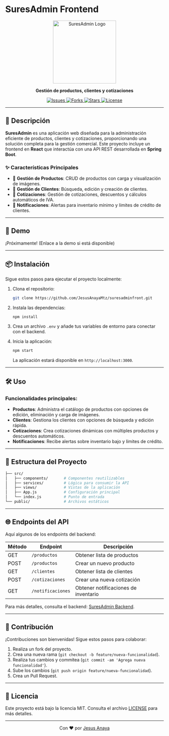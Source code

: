 
# SuresAdmin Frontend

<p align="center">
  <img src="https://user-images.githubusercontent.com/your-image-path/logo.png" alt="SuresAdmin Logo" width="200">
</p>

<p align="center">
  <strong>Gestión de productos, clientes y cotizaciones</strong>
</p>

<p align="center">
  <a href="https://github.com/JesusAnayaMtz/suresadminfront/issues">
    <img src="https://img.shields.io/github/issues/JesusAnayaMtz/suresadminfront" alt="Issues">
  </a>
  <a href="https://github.com/JesusAnayaMtz/suresadminfront/network">
    <img src="https://img.shields.io/github/forks/JesusAnayaMtz/suresadminfront" alt="Forks">
  </a>
  <a href="https://github.com/JesusAnayaMtz/suresadminfront/stargazers">
    <img src="https://img.shields.io/github/stars/JesusAnayaMtz/suresadminfront" alt="Stars">
  </a>
  <a href="https://github.com/JesusAnayaMtz/suresadminfront/blob/master/LICENSE">
    <img src="https://img.shields.io/github/license/JesusAnayaMtz/suresadminfront" alt="License">
  </a>
</p>

---

## 📝 Descripción

**SuresAdmin** es una aplicación web diseñada para la administración eficiente de productos, clientes y cotizaciones, proporcionando una solución completa para la gestión comercial. Este proyecto incluye un frontend en **React** que interactúa con una API REST desarrollada en **Spring Boot**.

### ✨ Características Principales

- 🛒 **Gestión de Productos**: CRUD de productos con carga y visualización de imágenes.
- 👥 **Gestión de Clientes**: Búsqueda, edición y creación de clientes.
- 📄 **Cotizaciones**: Gestión de cotizaciones, descuentos y cálculos automáticos de IVA.
- 🔔 **Notificaciones**: Alertas para inventario mínimo y límites de crédito de clientes.

---

## 🚀 Demo

¡Próximamente! (Enlace a la demo si está disponible)

---

## 📦 Instalación

Sigue estos pasos para ejecutar el proyecto localmente:

1. Clona el repositorio:

   ```bash
   git clone https://github.com/JesusAnayaMtz/suresadminfront.git
   ```

2. Instala las dependencias:

   ```bash
   npm install
   ```

3. Crea un archivo `.env` y añade tus variables de entorno para conectar con el backend.

4. Inicia la aplicación:

   ```bash
   npm start
   ```

   La aplicación estará disponible en `http://localhost:3000`.

---

## 🛠️ Uso

### Funcionalidades principales:

- **Productos**: Administra el catálogo de productos con opciones de edición, eliminación y carga de imágenes.
- **Clientes**: Gestiona los clientes con opciones de búsqueda y edición rápida.
- **Cotizaciones**: Crea cotizaciones dinámicas con múltiples productos y descuentos automáticos.
- **Notificaciones**: Recibe alertas sobre inventario bajo y límites de crédito.

---

## 📂 Estructura del Proyecto

```bash
├── src/
│   ├── components/       # Componentes reutilizables
│   ├── services/         # Lógica para consumir la API
│   ├── views/            # Vistas de la aplicación
│   ├── App.js            # Configuración principal
│   └── index.js          # Punto de entrada
└── public/               # Archivos estáticos
```

---

## 🌐 Endpoints del API

Aquí algunos de los endpoints del backend:

| Método | Endpoint       | Descripción                             |
|--------|----------------|-----------------------------------------|
| GET    | `/productos`   | Obtener lista de productos              |
| POST   | `/productos`   | Crear un nuevo producto                 |
| GET    | `/clientes`    | Obtener lista de clientes               |
| POST   | `/cotizaciones`| Crear una nueva cotización              |
| GET    | `/notificaciones`| Obtener notificaciones de inventario |

Para más detalles, consulta el backend: [SuresAdmin Backend](https://github.com/JesusAnayaMtz/suresadmin.git).

---

## 🤝 Contribución

¡Contribuciones son bienvenidas! Sigue estos pasos para colaborar:

1. Realiza un fork del proyecto.
2. Crea una nueva rama (`git checkout -b feature/nueva-funcionalidad`).
3. Realiza tus cambios y commitea (`git commit -am 'Agrega nueva funcionalidad'`).
4. Sube los cambios (`git push origin feature/nueva-funcionalidad`).
5. Crea un Pull Request.

---

## 📄 Licencia

Este proyecto está bajo la licencia MIT. Consulta el archivo [LICENSE](./LICENSE) para más detalles.

---

<p align="center">
  Con ❤️ por <a href="https://github.com/JesusAnayaMtz">Jesus Anaya</a>
</p>
